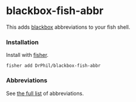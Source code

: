 # blackbox-fish-abbr

This adds [blackbox](https://github.com/StackExchange/blackbox) abbreviations to your fish shell.

### Installation

Install with [fisher](https://github.com/jorgebucaran/fisher).

```fish
fisher add DrPhil/blackbox-fish-abbr
```

### Abbreviations

See [the full list](conf.d/blackbox-fish-abbr.fish) of abbreviations.
